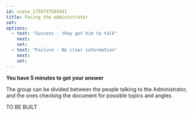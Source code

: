 ```yaml
---
id: scene_1759747593441
title: Facing the administrator
set:
options:
  - text: "Success - they got him to talk"
    next: 
    set:
  - text: "Failure - No clear information"
    next: 
    set:
---
```


**You have 5 minutes to get your answer**

The group can be divided between the people talking to the Administrator, and the ones checking the document for possible topics and angles. 

TO BE BUILT

